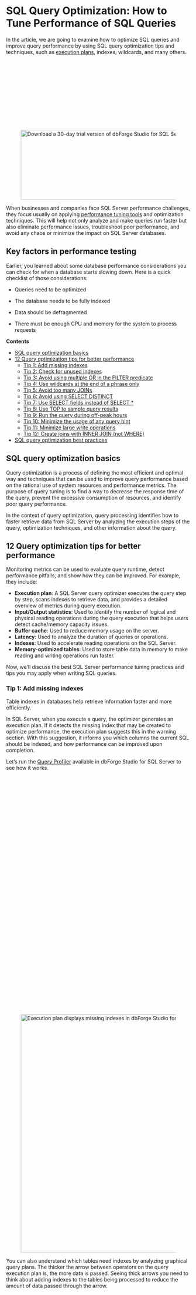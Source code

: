<div class="tdb-block-inner td-fix-index"><h1 class="tdb-title-text">SQL Query Optimization: How to Tune Performance of SQL Queries</h1><div></div><div class="tdb-title-line"></div></div></div><div class="tdb-block-inner td-fix-index">
<p>In the article, we are going to examine how to optimize SQL queries and improve query performance by using SQL query optimization tips and techniques, such as <a rel="noreferrer noopener" href="https://blog.devart.com/sql-server-execution-plans.html" target="_blank">execution plans</a>, indexes, wildcards, and many others. </p>



<span id="more-30364"></span>



<figure class="wp-block-image"><a href="https://www.devart.com/dbforge/sql/studio/download.html" target="_blank" rel="noreferrer noopener"><img decoding="async" width="990" height="190" src="data:image/svg+xml,%3Csvg%20xmlns='http://www.w3.org/2000/svg'%20viewBox='0%200%20990%20190'%3E%3C/svg%3E" alt="Download a 30-day trial version of dbForge Studio for SQL Server and evaluate its cutting-edge features" class="wp-image-30934" data-lazy-srcset="https://blog.devart.com/wp-content/uploads/2021/12/Banner_blog_Studio_for_SQL_Server_big.png 990w, https://blog.devart.com/wp-content/uploads/2021/12/Banner_blog_Studio_for_SQL_Server_big-300x58.png 300w, https://blog.devart.com/wp-content/uploads/2021/12/Banner_blog_Studio_for_SQL_Server_big-768x147.png 768w" data-lazy-sizes="(max-width: 990px) 100vw, 990px" data-lazy-src="/wp-content/uploads/2021/12/Banner_blog_Studio_for_SQL_Server_big.png" /><noscript><img decoding="async" width="990" height="190" src="/wp-content/uploads/2021/12/Banner_blog_Studio_for_SQL_Server_big.png" alt="Download a 30-day trial version of dbForge Studio for SQL Server and evaluate its cutting-edge features" class="wp-image-30934" srcset="https://blog.devart.com/wp-content/uploads/2021/12/Banner_blog_Studio_for_SQL_Server_big.png 990w, https://blog.devart.com/wp-content/uploads/2021/12/Banner_blog_Studio_for_SQL_Server_big-300x58.png 300w, https://blog.devart.com/wp-content/uploads/2021/12/Banner_blog_Studio_for_SQL_Server_big-768x147.png 768w" sizes="(max-width: 990px) 100vw, 990px" /></noscript></a></figure>



<p>When businesses and companies face SQL Server performance challenges, they focus usually on applying <a rel="noreferrer noopener" aria-label="performance tuning tools (opens in a new tab)" href="https://www.devart.com/dbforge/sql/studio/sql-server-query-optimization.html" target="_blank">performance tuning tools</a> and optimization techniques. This will help not only analyze and make queries run faster but also eliminate performance issues, troubleshoot poor performance, and avoid any chaos or minimize the impact on SQL Server databases.</p>

## Key factors in performance testing
Earlier, you learned about some database performance considerations you can check for when a database starts slowing down. Here is a quick checklist of those considerations:

- Queries need to be optimized

- The database needs to be fully indexed

- Data should be defragmented

- There must be enough CPU and memory for the system to process requests

<p><strong>Contents</strong></p>



<ul>
<li><a href="#sql-query-optimization-basics">SQL query optimization basics</a></li>



<li><a href="#query-optimization-tips-for-better-performance">12 Query optimization tips for better performance</a><ul><li><a href="#missing-indexes">Tip 1: Add missing indexes </a></li><li><a href="#Non-used-indexes">Tip 2: Check for unused indexes</a></li><li><a href="#or-in-join-predicate">Tip 3: Avoid using multiple OR in the FILTER predicate </a></li></ul>
<ul>
<li><a href="#use-wildcards">Tip 4: Use wildcards at the end of a phrase only</a> </li>



<li><a href="#high-table-count">Tip 5: Avoid too many JOINs</a></li>



<li><a href="#avoid-using-select-distinct">Tip 6: Avoid using SELECT DISTINCT</a></li>



<li><a href="#use-select-fields-instead-of-select-all">Tip 7: Use SELECT fields instead of SELECT *</a></li>



<li><a href="#use-top-to-sample-query-results">Tip 8: Use TOP to sample query results</a></li>



<li><a href="#run-query-during-offpeak-hours">Tip 9: Run the query during off-peak hours</a></li>



<li><a href="#minimize-usage-of-query-hint">Tip 10: Minimize the usage of any query hint</a></li>



<li><a href="#minimize-large-write-operations">Tip 11: Minimize large write operations</a> </li>



<li><a href="#create-joins-with-inner-join">Tip 12: Create joins with INNER JOIN (not WHERE)</a></li>
</ul>
</li>



<li> <a href="#sql-query-optimization-best-practices">SQL query optimization best practices</a> </li>
</ul>



<h2 class="wp-block-heading" id="sql-query-optimization-basics">SQL query optimization basics</h2>



<p>Query optimization is a process of defining the most efficient and optimal way and techniques that can be used to improve query performance based on the rational use of system resources and performance metrics. The purpose of query tuning is to find a way to decrease the response time of the query, prevent the excessive consumption of resources, and identify poor query performance.</p>



<p>In the context of query optimization, query processing identifies how to faster retrieve data from SQL Server by analyzing the execution steps of the query, optimization techniques, and other information about the query.</p>



<h2 class="wp-block-heading" id="query-optimization-tips-for-better-performance">12 Query optimization tips for better performance </h2>



<p>Monitoring metrics can be used to evaluate query runtime, detect performance pitfalls, and show how they can be improved. For example, they include:</p>



<ul>
<li><strong>Execution plan</strong>: A SQL Server query optimizer executes the query step by step, scans indexes to retrieve data, and provides a detailed overview of metrics during query execution.</li>



<li><strong>Input/Output statistics</strong>: Used to identify the number of logical and physical reading operations during the query execution that helps users detect cache/memory capacity issues.</li>



<li><strong>Buffer cache</strong>: Used to reduce memory usage on the server.</li>



<li><strong>Latency</strong>: Used to analyze the duration of queries or operations. </li>



<li><strong>Indexes</strong>: Used to accelerate reading operations on the SQL Server.</li>



<li><strong>Memory-optimized tables</strong>: Used to store table data in memory to make reading and writing operations run faster.</li>
</ul>



<p>Now, we&#8217;ll discuss the best SQL Server performance tuning practices and tips you may apply when writing SQL queries.</p>



<h3 class="wp-block-heading" id="missing-indexes">Tip 1: Add missing indexes</h3>



<p>Table indexes in databases help retrieve information faster and more efficiently.</p>



<p>In SQL Server, when you execute a query, the optimizer generates an execution plan. If it detects the missing index that may be created to optimize performance, the execution plan suggests this in the warning section. With this suggestion, it informs you which columns the current SQL should be indexed, and how performance can be improved upon completion.</p>



<p>Let&#8217;s run the <a href="https://www.devart.com/dbforge/sql/studio/sql-query-profiler.html" target="_blank" rel="noreferrer noopener" aria-label="Query Profiler (opens in a new tab)">Query Profiler</a> available in dbForge Studio for SQL Server to see how it works.</p>



<figure class="wp-block-image"><img decoding="async" width="1000" height="649" src="data:image/svg+xml,%3Csvg%20xmlns='http://www.w3.org/2000/svg'%20viewBox='0%200%201000%20649'%3E%3C/svg%3E" alt="Execution plan displays missing indexes in dbForge Studio for SQL Server" class="wp-image-31391" data-lazy-srcset="https://blog.devart.com/wp-content/uploads/2021/12/missing-index.png 1000w, https://blog.devart.com/wp-content/uploads/2021/12/missing-index-300x195.png 300w, https://blog.devart.com/wp-content/uploads/2021/12/missing-index-768x498.png 768w" data-lazy-sizes="(max-width: 1000px) 100vw, 1000px" data-lazy-src="/wp-content/uploads/2021/12/missing-index.png" /><noscript><img decoding="async" width="1000" height="649" src="/wp-content/uploads/2021/12/missing-index.png" alt="Execution plan displays missing indexes in dbForge Studio for SQL Server" class="wp-image-31391" srcset="https://blog.devart.com/wp-content/uploads/2021/12/missing-index.png 1000w, https://blog.devart.com/wp-content/uploads/2021/12/missing-index-300x195.png 300w, https://blog.devart.com/wp-content/uploads/2021/12/missing-index-768x498.png 768w" sizes="(max-width: 1000px) 100vw, 1000px" /></noscript></figure>



<p>You can also understand which tables need indexes by analyzing graphical query plans. The thicker the arrow between operators on the query execution plan is, the more data is passed. Seeing thick arrows you need to think about adding indexes to the tables being processed to reduce the amount of data passed through the arrow. </p>



<figure class="wp-block-image"><img decoding="async" width="1000" height="800" src="data:image/svg+xml,%3Csvg%20xmlns='http://www.w3.org/2000/svg'%20viewBox='0%200%201000%20800'%3E%3C/svg%3E" alt="" class="wp-image-45803" data-lazy-srcset="https://blog.devart.com/wp-content/uploads/2022/09/index-optimization-1.png 1000w, https://blog.devart.com/wp-content/uploads/2022/09/index-optimization-1-300x240.png 300w, https://blog.devart.com/wp-content/uploads/2022/09/index-optimization-1-768x614.png 768w" data-lazy-sizes="(max-width: 1000px) 100vw, 1000px" data-lazy-src="/wp-content/uploads/2022/09/index-optimization-1.png" /><noscript><img decoding="async" width="1000" height="800" src="/wp-content/uploads/2022/09/index-optimization-1.png" alt="" class="wp-image-45803" srcset="https://blog.devart.com/wp-content/uploads/2022/09/index-optimization-1.png 1000w, https://blog.devart.com/wp-content/uploads/2022/09/index-optimization-1-300x240.png 300w, https://blog.devart.com/wp-content/uploads/2022/09/index-optimization-1-768x614.png 768w" sizes="(max-width: 1000px) 100vw, 1000px" /></noscript></figure>



<p>On the execution plan, you might encounter Table Spool (Lazy Spool in our case) that builds a temporary table in the tempdb and fills it in a lazy manner. Simply put, the table is filled by reading and storing the data only when individual rows are required by the parent operator.  The Index Spool operator works in a somehow similar manner ⁠— all input rows are scanned and a copy of each row is placed in a hidden spool file that is stored in the tempdb database and exists only for the lifetime of the query. After that, an index on the rows is built. Both Table Spool and Index Spool might require optimization and adding indexes on the corresponding tables.</p>



<p>Nested Loops might also need your attention. Nested Loops must be indexed, as they take the first value from the first table and search for a match in the second table. Without indexes, SQL Server will have to scan and process the whole table, which can be time-consuming and resource-intensive.</p>



<p>Keep in mind that the missing index does not 100% guarantee better performance. In SQL Server, you can use the following  dynamic management views to get a deep insight in using indexes based on query execution history:</p>



<ul>
<li><strong>sys.dm_db_missing_index_details</strong>: Provides information about the suggested missing index, except for spatial indexes.</li>



<li><strong>sys.dm_db_missing_index_columns</strong>: Returns information about the table columns that do not contain indexes.</li>



<li><strong>sys.dm_db_missing_index_group_stats</strong>: Returns summary information about the missing index group, such as query cost, <em>avg_user_impact</em> (informs you how much performance can be improved by increasing the missing index), and some other metrics to measure effectiveness.</li>



<li><strong>sys.dm_db_missing_index_groups: </strong>Provides information about missing indexes included in a specific index group. </li>
</ul>



<h3 class="wp-block-heading" id="Non-used-indexes">Tip 2: Check for unused indexes</h3>



<p>You may encounter a situation where indexes exist but are not being used. One of the reasons for that might be implicit data type conversion. Let&#8217;s consider the following query:</p>



<pre class="wp-block-code"><code>SELECT *
FROM TestTable
WHERE IntColumn = '1';</code></pre>



<p>When executing this query, SQL Server will perform implicit data type conversion, i.e. convert int data to varchar and run the comparison only after that. In this case, indexes won&#8217;t be used. How can you avoid this? We recommend using the CAST() function that converts a value of any type into a specified datatype. Look at the query below.</p>



<pre class="wp-block-code"><code>SELECT *
FROM TestTable
WHERE IntColumn = CAST(@char AS INT);</code></pre>



<p>Let&#8217;s study one more example.</p>



<pre class="wp-block-code"><code>SELECT *
FROM TestTable
WHERE DATEPART(YEAR, SomeMyDate) = '2021';</code></pre>



<p>In this case, implicit data type conversion will take place too, and the indexes won&#8217;t be used. To avoid this, we can optimize the query in the following way:</p>



<pre class="wp-block-code"><code>SELECT *
FROM TestTable
WHERE SomeDate >= '20210101'
AND SomeDate &lt; '20220101'</code></pre>



<p>Filtered indexes can affect performance too. Suppose, we have an index on the Customer table.</p>



<pre class="wp-block-code"><code>CREATE UNIQUE NONCLUSTERED INDEX IX ON Customer (MembershipCode)
WHERE MembershipCode IS NOT NULL;</code></pre>



<p>The index won&#8217;t work for the following query:</p>



<pre class="wp-block-code"><code>SELECT *
FROM Customer
WHERE MembershipCode = '258410';</code></pre>



<p>To make use of the index, you&#8217;ll need to optimize the query in the following way:</p>



<pre class="wp-block-code"><code>SELECT *
FROM Customer
WHERE MembershipCode = '258410'
AND MembershipCode IS NOT NULL;</code></pre>



<h3 class="wp-block-heading" id="or-in-join-predicate">Tip 3: Avoid using multiple OR in the FILTER predicate</h3>



<p>When you need to combine two or more conditions, it is recommended to eliminate the usage of the OR operator or split the query into parts separating search expressions. SQL Server can not process OR within one operation. Instead, it evaluates each component of the OR which, in turn, may lead to poor performance. </p>



<p>Let&#8217;s consider the following query.</p>



<pre class="wp-block-code"><code>SELECT *
FROM USER
WHERE Name = @P
OR login = @P;</code></pre>



<p>If we split this query into two SELECT queries and combine them by using the UNION operator, SQL Server will be able to make use of the indexes, and the query will be optimized.</p>



<pre class="wp-block-code"><code>SELECT * FROM USER
WHERE Name = @P
UNION
SELECT * FROM USER
WHERE login = @P;</code></pre>



<h3 class="wp-block-heading" id="use-wildcards">Tip 4: Use wildcards at the end of a phrase only</h3>



<p><a href="https://www.devart.com/dbforge/sql/sqlcomplete/sql-wildcard-search.html" target="_blank">Wildcards in SQL Server</a> work as a placeholder for words and phrases and can be added at the beginning/end of them. To make data retrieval faster and more efficient, you can use wildcards in the SELECT statement at the end of a phrase. For example:</p>



<pre class="wp-block-code"><code>SELECT
  p.BusinessEntityID
 ,p.FirstName
 ,p.LastName
 ,p.Title
FROM Person.Person p
WHERE p.FirstName LIKE 'And%';</code></pre>



<p>As a result, the query will retrieve a list of customers whose First Name matches the specified condition, i.e. their First Name starts with &#8216;And&#8217;.</p>



<figure class="wp-block-image"><img decoding="async" width="529" height="524" src="data:image/svg+xml,%3Csvg%20xmlns='http://www.w3.org/2000/svg'%20viewBox='0%200%20529%20524'%3E%3C/svg%3E" alt="Retrieve data using wildcards in the SELECT statement" class="wp-image-31346" data-lazy-srcset="https://blog.devart.com/wp-content/uploads/2021/12/wildcards.png 529w, https://blog.devart.com/wp-content/uploads/2021/12/wildcards-150x150.png 150w, https://blog.devart.com/wp-content/uploads/2021/12/wildcards-300x297.png 300w" data-lazy-sizes="(max-width: 529px) 100vw, 529px" data-lazy-src="/wp-content/uploads/2021/12/wildcards.png" /><noscript><img decoding="async" width="529" height="524" src="/wp-content/uploads/2021/12/wildcards.png" alt="Retrieve data using wildcards in the SELECT statement" class="wp-image-31346" srcset="https://blog.devart.com/wp-content/uploads/2021/12/wildcards.png 529w, https://blog.devart.com/wp-content/uploads/2021/12/wildcards-150x150.png 150w, https://blog.devart.com/wp-content/uploads/2021/12/wildcards-300x297.png 300w" sizes="(max-width: 529px) 100vw, 529px" /></noscript></figure>



<p>However, you might encounter situations where you regularly need to search by the last symbols of a word, number, or phrase — for example, by the last digits of a telephone number. In this case, we recommend creating a persisted computed column and running the REVERSE() function on it for easier back-searching. </p>



<pre class="wp-block-code"><code>CREATE TABLE dbo.Customer (
  id INT IDENTITY PRIMARY KEY
 ,CardNo VARCHAR(128)
 ,ReversedCardNo AS REVERSE(CardNo) PERSISTED
)
GO

CREATE INDEX ByReversedCardNo ON dbo.Customer (ReversedCardNo)
GO
CREATE INDEX ByCardNo ON dbo.Customer (CardNo)
GO

INSERT INTO dbo.Customer (CardNo)
  SELECT
    NEWID()
  FROM master.dbo.spt_values sv

SELECT TOP 100
  *
FROM Customer c

--searching for CardNo that end in 510c
SELECT *
FROM dbo.Customer
WHERE CardNo LIKE '%510c'

SELECT
  *
FROM dbo.Customer
WHERE ReversedCardNo LIKE REVERSE('%510c')</code></pre>



<h3 class="wp-block-heading" id="high-table-count">Tip 5: Avoid too many JOINs</h3>



<p>When you add multiple tables to a query and join them, you may overload the server. In addition, a large number of tables to retrieve data from may result in an inefficient execution plan. When generating a plan, the SQL query optimizer needs to identify how the tables are joined, in which order, and how and when to apply filters and aggregation. </p>



<p>All SQL experts are aware of the <a href="https://www.devart.com/dbforge/sql/sqlcomplete/sql-join-statements.html" target="_blank">SQL JOINs</a> importance, and understanding how to use them in queries appropriately is critical. In particular, JOIN elimination is one of the many techniques to achieve efficient query plans. You can split a single query into several separate queries which can later be joined, and thus remove unnecessary joins, subqueries, tables, etc. </p>



<h3 class="wp-block-heading" id="avoid-using-select-distinct">Tip 6: Avoid using SELECT DISTINCT</h3>



<p> The SQL DISTINCT operator is used to select only unique values of the column and thus eliminate duplicated values. It has the following syntax:</p>



<pre class="wp-block-code"><code>SELECT DISTINCT column_name FROM table_name;</code></pre>



<p>However, this may require the tool to process large volumes of data and as a result, make the query run slowly. Generally, it is recommended to avoid using SELECT DISTINCT and simply execute the SELECT statement but specify columns. </p>



<p>Another issue is that quite often people build JOINs unnecessarily, and when the data doubles, they add DISTINCT. This happens mainly in a leader-follower relation when people do <code>SELECT DISTINCT … FROM LEADER JOIN FOLLOWER…</code> instead of doing the correct <code>SELECT … FROM LEADER WHERE EXISTS (SELECT… FROM FOLLOWER)</code>.</p>



<h3 class="wp-block-heading" id="use-select-fields-instead-of-select-all">Tip 7: Use SELECT fields instead of SELECT *</h3>



<p>The SELECT statement is used to retrieve data from the database. In the case of large databases, it is not recommended to retrieve all data because this will take more resources on querying a huge volume of data. </p>



<p>If we execute the following query, we will retrieve all data from the <strong>Users</strong> table, including, for example, users&#8217; avatar pictures. The result table will contain lots of data and will take too much memory and CPU usage.</p>



<pre class="wp-block-code"><code>SELECT
  *
FROM Users;</code></pre>



<p>Instead, you can specify the exact columns you need to get data from, thus, saving database resources. In this case, SQL Server will retrieve only the required data, and the query will have lower cost.</p>



<p>For example:</p>



<pre class="wp-block-code"><code>SELECT
    FirstName
   ,LastName
   ,Email
   ,Login
FROM Users;</code></pre>



<p>If you need to retrieve this data regularly, for example, for authentication purposes, we recommend using covering indexes, the biggest advantage of which is that they contain all the fields required by query and can significantly improve query performance and guarantee better results.</p>



<pre class="wp-block-code"><code>CREATE NONCLUSTERED INDEX IDX_Users_Covering ON Users
INCLUDE (FirstName, LastName, Email, Login)</code></pre>



<h3 class="wp-block-heading" id="use-top-to-sample-query-results">Tip 8: Use TOP to sample query results</h3>



<p>The SELECT TOP command is used to set a limit on the number of records to be returned from the database. To make sure that your query will output the required result, you can use this command to fetch several rows as a sample.</p>



<p>For example, take the query from the previous section and define the limit of 5 records in the result set.</p>



<pre class="wp-block-code"><code>SELECT TOP 5
  p.BusinessEntityID
 ,p.FirstName
 ,p.LastName
 ,p.Title
FROM Person.Person p
WHERE p.FirstName LIKE 'And%';</code></pre>



<p>This query will retrieve only 5 records matching the condition:</p>



<figure class="wp-block-image"><img decoding="async" width="419" height="360" src="data:image/svg+xml,%3Csvg%20xmlns='http://www.w3.org/2000/svg'%20viewBox='0%200%20419%20360'%3E%3C/svg%3E" alt="Use LIMIT (TOP in SQL) to sample query results" class="wp-image-31353" data-lazy-srcset="https://blog.devart.com/wp-content/uploads/2021/12/use-limit.png 419w, https://blog.devart.com/wp-content/uploads/2021/12/use-limit-300x258.png 300w" data-lazy-sizes="(max-width: 419px) 100vw, 419px" data-lazy-src="/wp-content/uploads/2021/12/use-limit.png" /><noscript><img decoding="async" width="419" height="360" src="/wp-content/uploads/2021/12/use-limit.png" alt="Use LIMIT (TOP in SQL) to sample query results" class="wp-image-31353" srcset="https://blog.devart.com/wp-content/uploads/2021/12/use-limit.png 419w, https://blog.devart.com/wp-content/uploads/2021/12/use-limit-300x258.png 300w" sizes="(max-width: 419px) 100vw, 419px" /></noscript></figure>



<h3 class="wp-block-heading" id="run-query-during-offpeak-hours">Tip 9: Run the query during off-peak hours</h3>



<p>Another SQL tuning technique is to schedule the query execution at off-peak hours, especially if you need to run multiple SELECT queries from large tables or execute complex queries with nested subqueries, looping queries, etc. If you are running a heavy query against a database, SQL Server locks the tables you are working with to prevent concurrent use of resources by different transactions. That means that other users are not able to work with those tables. Thus, executing heavy queries at peak times leads not only to server overload but also to restricting other users&#8217; access to certain amounts of data. One of the popular mechanisms to avoid this is to use the <strong>WITH (NOLOCK)</strong> hint. It allows the user to retrieve the data without being affected by the locks. The biggest drawback of using <strong>WITH (NOLOCK)</strong> is that it may result in working with dirty data. We recommend that users should give preference to snapshot isolation which helps avoid data locking by using row versioning and guarantees that each transaction sees a consistent snapshot of the database. </p>



<h3 class="wp-block-heading" id="minimize-usage-of-query-hint">Tip 10: Minimize the usage of any query hint</h3>



<p>When you face performance issues, you may use query hints to optimize queries. They are specified in T-SQL statements and make the optimizer select the execution plan based on this hint.&nbsp;Usually, query hints include  NOLOCK, Optimize For and Recompile. However, you should carefully consider their usage because sometimes they may cause more unexpected side effects, undesirable impacts, or even break business logic when trying to solve the issue. For example, you write additional code for the hints that can be inapplicable or obsolete after a while. This means that you should always monitor, manage, check, and keep hints up to date.</p>



<h3 class="wp-block-heading" id="minimize-large-write-operations">Tip 11: Minimize large write operations</h3>



<p>Writing, modifying, deleting, or importing large volumes of data may impact query performance and even block the table when it requires updating and manipulating data, adding indexes or check constraints to queries, processing triggers, etc. In addition, writing a lot of data will increase the size of log files. Thus, large write operations may not be a huge performance issue, but you should be aware of their consequences and be prepared in case of unexpected behavior.</p>



<p>One of the best practices in optimizing SQL Server performance lies in using filegroups that allow you to spread your data across multiple physical disks. Thereby multiple write operations can be processed simultaneously and thus much faster.</p>



<p>Compression and data partitioning can also optimize performance and help minimize the cost of large write operations.</p>



<h3 class="wp-block-heading" id="create-joins-with-inner-join">Tip 12: Create JOINs with INNER JOIN (not WHERE)</h3>



<p>The <a href="https://www.devart.com/dbforge/sql/sqlcomplete/sql-inner-join-statement.html" target="_blank">SQL INNER JOIN</a> statement returns all matching rows from joined tables, while the WHERE clause filters the resulting rows based on the specified condition. Retrieving data from multiple tables based on the WHERE keyword condition is called NON-ANSI JOINs while INNER JOIN belongs to ANSI JOINs. </p>



<p>It does not matter for SQL Server how you write the query &#8211; using ANSI or NON-ANSI joins &#8211; it&#8217;s just much easier to understand and analyze queries written using ANSI joins. You can clearly see where the JOIN conditions and the WHERE filters are, whether you missed any JOIN or filter predicates, whether you joined the required tables, etc.</p>



<p>Let&#8217;s see how to optimize a SQL query with INNER JOIN on a particular example. We are going to retrieve data from the tables <strong>HumanResources.Department </strong>and <strong>HumanResources.EmployeeDepartmentHistory </strong>where DepartmentIDs are the same. First, execute the SELECT statement with the INNER JOIN type:</p>



<pre class="wp-block-code"><code>SELECT
  d.DepartmentID
 ,d.Name
 ,d.GroupName
FROM HumanResources.Department d
INNER JOIN HumanResources.EmployeeDepartmentHistory edh
  ON d.DepartmentID = edh.DepartmentID</code></pre>



<p>Then, use the WHERE clause instead of INNER JOIN to join the tables in the SELECT statement: </p>



<pre class="wp-block-code"><code>SELECT
  d.Name
 ,d.GroupName
 ,d.DepartmentID
FROM HumanResources.Department d
    ,HumanResources.EmployeeDepartmentHistory edh
WHERE d.DepartmentID = edh.DepartmentID</code></pre>



<p>Both queries will output the following result:</p>



<figure class="wp-block-image"><img decoding="async" width="448" height="240" src="data:image/svg+xml,%3Csvg%20xmlns='http://www.w3.org/2000/svg'%20viewBox='0%200%20448%20240'%3E%3C/svg%3E" alt="Retrieve data using INNER JOIN" class="wp-image-31293" data-lazy-srcset="https://blog.devart.com/wp-content/uploads/2021/12/inner-joins.png 448w, https://blog.devart.com/wp-content/uploads/2021/12/inner-joins-300x161.png 300w" data-lazy-sizes="(max-width: 448px) 100vw, 448px" data-lazy-src="/wp-content/uploads/2021/12/inner-joins.png" /><noscript><img decoding="async" width="448" height="240" src="/wp-content/uploads/2021/12/inner-joins.png" alt="Retrieve data using INNER JOIN" class="wp-image-31293" srcset="https://blog.devart.com/wp-content/uploads/2021/12/inner-joins.png 448w, https://blog.devart.com/wp-content/uploads/2021/12/inner-joins-300x161.png 300w" sizes="(max-width: 448px) 100vw, 448px" /></noscript></figure>



<h2 class="wp-block-heading" id="sql-query-optimization-best-practices">SQL query optimization best practices</h2>



<p>SQL Server performance tuning and SQL query optimization are some of the main aspects for database developers and administrators. They need to carefully consider the usage of specific operators, the number of tables on a query, the size of a query, its execution plan, statistics, resource allocation, and other performance metrics &#8211; all that may improve and tune query performance or make it worse.</p>



<p>For better query performance, we recommend using tips and techniques presented in the article, such as running queries at off-peak hours, creating indexes, retrieving data only for the specific columns, applying the correct filter, joins, and operators, as well as trying not to overload queries.</p>



<p>In addition, we propose some recommendations which may not directly relate to coding techniques, but they can still help you write precise and efficient SQL code.</p>



<p><strong>Use uppercase for keywords</strong></p>



<p>Keywords in SQL are generally case-insensitive. You can use lower case, upper case, or both mixed across all popular database management systems, including Microsoft SQL Server. However, it is recommended to use the upper case for keywords for improved code readability.</p>



<p>Although some developers may find it cumbersome to switch between upper and lower case while coding, modern SQL code formatting tools provide the functionality to configure case usage, text coloring, indents, and other options. These tools can automatically apply the preferable formatting while typing.</p>



<p><strong>Write comments for your SQL code</strong></p>



<p>Commenting on the code is optional, but it is highly recommended. Even if some code solutions seem obvious at the moment, what happens in a couple of months when you need to revisit it, especially after writing lots of other code for different modules or projects? This is especially important for your colleagues who will have to work with your code.</p>



<p>Another essential point is to review your existing comments whenever you make changes to your code, ensuring that they remain relevant. It may take time, but it greatly improves the readability of your code, and your efforts will pay off.</p>



<p><strong>Use a professional SQL code editor</strong></p>



<p>As a developer, you may apply various techniques and customize your workflows according to your preferences, but creating code manually from scratch consumes a lot of time and demands exceptional precision. A reliable and potent SQL editor makes code writing easier and enhances accuracy.</p>



<p>Modern SQL editors offer robust functionality for query development, such as auto-completion options, libraries of code snippets, syntax validation, and code formatting. Advanced <a href="https://www.devart.com/dbforge/edge/" target="_blank">tools for SQL development</a> allow developers to double the coding speed twice (at least) and guarantee outstanding code quality.</p>



<h2 class="wp-block-heading">Conclusion</h2>
